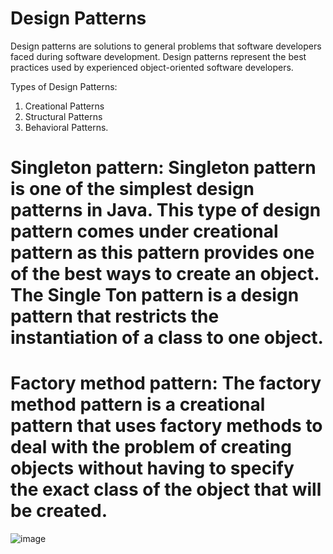 # Design Patterns
Design patterns are solutions to general problems that software developers faced during software development. Design patterns represent the best practices used by experienced object-oriented software developers. 

Types of Design Patterns:
 1. Creational Patterns
 2. Structural Patterns
 3. Behavioral Patterns.
 
# Singleton pattern: Singleton pattern is one of the simplest design patterns in Java. This type of design pattern comes under creational pattern as this pattern provides one of the best ways to create an object. The Single Ton pattern is a design pattern that restricts the instantiation of a class to one object.

# Factory method pattern: The factory method pattern is a creational pattern that uses factory methods to deal with the problem of creating objects without having to specify the exact class of the object that will be created.



![image](https://user-images.githubusercontent.com/24381545/113778086-c8ad2b00-974d-11eb-8d18-dd1a67f34ccd.png)

